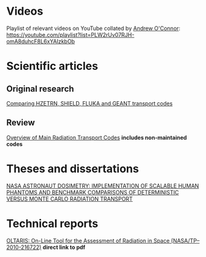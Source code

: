 # Videos
Playlist of relevant videos on YouTube collated by [Andrew O'Connor](https://github.com/aoconnor-ufl): <https://youtube.com/playlist?list=PLW2rUv07RJH-omA8duhcF8L6xYAIzkbOb>

# Scientific articles
## Original research
[Comparing HZETRN, SHIELD, FLUKA and GEANT transport codes](https://doi.org/10.1016/j.lssr.2017.04.001)
## Review
[Overview of Main Radiation Transport Codes](https://doi.org/10.5194/gi-9-407-2020) **includes non-maintained codes**

# Theses and dissertations
[NASA ASTRONAUT DOSIMETRY: IMPLEMENTATION OF SCALABLE HUMAN PHANTOMS AND BENCHMARK COMPARISONS OF DETERMINISTIC VERSUS MONTE CARLO RADIATION TRANSPORT](https://ufdc.ufl.edu/UFE0044848/00001)

# Technical reports
[OLTARIS: On-Line Tool for the 
Assessment of Radiation in Space (NASA/TP–2010-216722)](https://ntrs.nasa.gov/api/citations/20100027428/downloads/20100027428.pdf) **direct link to pdf**
